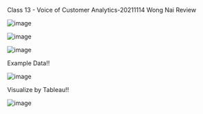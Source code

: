 Class 13 - Voice of Customer Analytics-20211114
Wong Nai Review

![image](https://user-images.githubusercontent.com/73054276/144035194-fa89e7ad-c63f-47b1-925a-91b254f7c58f.png)

![image](https://user-images.githubusercontent.com/73054276/144035234-a7c9858d-3675-49f3-8728-09473c598ff6.png)

![image](https://user-images.githubusercontent.com/73054276/144035363-d645724e-6b35-4ad1-83de-aa31ff5c30ca.png)

Example Data!!

![image](https://user-images.githubusercontent.com/73054276/144035480-be6e6c47-dbad-46c1-9922-8784e5b157bd.png)

Visualize by Tableau!!

![image](https://user-images.githubusercontent.com/73054276/144035544-3785f2bc-dd01-4ec4-bc7e-b25a60ff5a4b.png)
